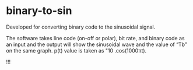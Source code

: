 # binary-to-sin
Developed for converting binary code to the sinusoidal signal.  

The software takes line code (on-off or polar), bit rate, and binary code as an input and the output will show the sinusoidal wave and the value of “Tb” on the same graph. p(t) value is taken as "10 .cos⁡(1000πt).

!!!
